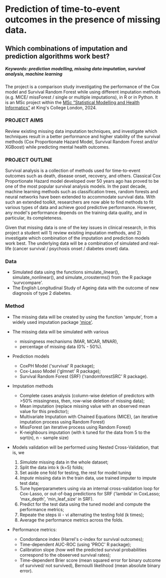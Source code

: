 # Prediction of time-to-event outcomes in the presence of missing data. 
## Which combinations of imputation and prediction algorithms work best?  

##### Keywords: prediction modelling, missing data imputation, survival analysis, machine learning

The project is a comparison study investigating the performance of the Cox model and Survival Random Forest while using different imputation methods (e.g. MICE/ missForest / single or multiple imputations), in R or in Python. It is an MSc project within the [MSc “Statistical Modelling and Health Informatics”](https://www.kcl.ac.uk/study/postgraduate-taught/courses/applied-statistical-modelling-health-informatics) at King's College London, 2024.

### PROJECT AIMS 
Review existing missing data imputation techniques, and investigate which techniques result in a better performance and higher stability of the survival methods (Cox Proportionate Hazard Model, Survival Random Forest and/or XGBoost) while predicting mental health outcomes.  

### PROJECT OUTLINE 
Survival analysis is a collection of methods used for time-to-event outcomes such as death, disease onset, recovery, and others. Classical Cox Proportionate Hazard model developed over 50 years ago has proved to be one of the most popular survival analysis models. In the past decade, machine learning methods such as classification trees, random forests and neural networks have been extended to accommodate survival data. With such an extended toolkit, researchers are now able to find methods to fit various types of data and achieve good predictive performance. However, any model's performance depends on the training data quality, and in particular, its completeness.  

Given that missing data is one of the key issues in clinical research, in this project a student will 1) review existing imputation methods, and 2) investigate which combination of the imputation and prediction models work best. The underlying data will be a combination of simulated and real-life (cancer survival / psychosis onset / diabetes onset) data. 

### Data 

* Simulated data using the functions  simulate_linear(), simulate_nonlinear(), and simulate_crossterms() from the R package 'survcompare'.
* The English Longitudinal Study of Ageing data with the outcome of new diagnosis of type 2 diabetes.
  
### Method

* The missing data will be created by using the function 'ampute', from a widely used imputation package ['mice'](https://rianneschouten.github.io/mice_ampute/vignette/ampute.html).
* The missing data will be simulated with various
  * missingness mechanisms (MAR, MCAR, MNAR),
  * percentage of missing data (0% - 50%).

* Prediction models
    * CoxPH Model ('survival' R package);
    * Cox-Lasso Model ('glmnet' R package);
    * Survival Random Forest (SRF) ('randomforestSRC' R package).
 
* Imputation methods
    * Complete cases analysis (column-wise deletion of predictors with >50% missingness, then, row-wise deletion of missing data);
    * Mean imputation (replace missing value with an observed mean value for this predictor);
    * Multivariate Imputation with Chained Equations (MICE), (an iterative imputation process using Random Forest)
    * MissForest (an iterative process using Random Forest)
    * K-neighbours imputation (with k tuned for the data from 5 to the sqrt(n), n - sample size)

* Models validation will be performed using Nested Cross-Validation, that is, we
    1. _Simulate_ missing data in the whole dataset; 
    2. Split the data into k (k=5) folds; 
    3. Set aside one fold for testing, the rest for model tuning
    4. _Impute_ missing data in the train data, use trained imputer to impute test data;
    5. Tune hyperparameters using via an internal cross-validation loop for Cox-Lasso, or out-of-bag predictions for SRF  ('lambda' in CoxLasso; 'max_depth', 'min_leaf_size' in SRF). 
    6. Predict for the test data using the tuned model and compute the performance metrics;
    7. Repeate the steps iii - vi alternating the testing fold (k times);
    8. Average the performance metrics across the folds.

* Performance metrics:
     * Condordance index (Harrel's c-index for survival outcomes);
     * Time-dependent AUC-ROC (using 'PROC' R package);
     * Calibration slope (how well the predicted survival probabilities correspond to the obseerved survival rates);
     * Time-dependent Brier score (mean squared error for binary outcome of survived/ not survived), Bernoulli likelihood (mean absolute binary error).

  

